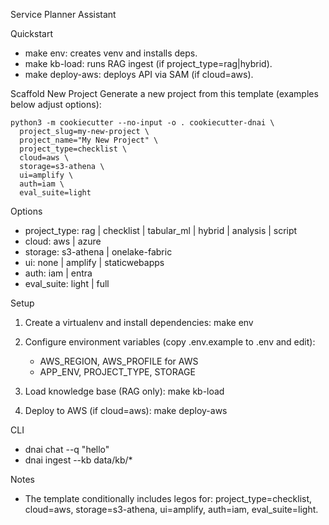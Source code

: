 Service Planner Assistant

Quickstart
- make env: creates venv and installs deps.
- make kb-load: runs RAG ingest (if project_type=rag|hybrid).
- make deploy-aws: deploys API via SAM (if cloud=aws).

Scaffold New Project
Generate a new project from this template (examples below adjust options):

```
python3 -m cookiecutter --no-input -o . cookiecutter-dnai \
  project_slug=my-new-project \
  project_name="My New Project" \
  project_type=checklist \
  cloud=aws \
  storage=s3-athena \
  ui=amplify \
  auth=iam \
  eval_suite=light
```

Options
- project_type: rag | checklist | tabular_ml | hybrid | analysis | script
- cloud: aws | azure
- storage: s3-athena | onelake-fabric
- ui: none | amplify | staticwebapps
- auth: iam | entra
- eval_suite: light | full

Setup
1) Create a virtualenv and install dependencies:
   make env

2) Configure environment variables (copy .env.example to .env and edit):
   - AWS_REGION, AWS_PROFILE for AWS
   - APP_ENV, PROJECT_TYPE, STORAGE

3) Load knowledge base (RAG only):
   make kb-load

4) Deploy to AWS (if cloud=aws):
   make deploy-aws

CLI
- dnai chat --q "hello"
- dnai ingest --kb data/kb/*

Notes
- The template conditionally includes legos for:
  project_type=checklist, cloud=aws, storage=s3-athena, ui=amplify, auth=iam, eval_suite=light.
